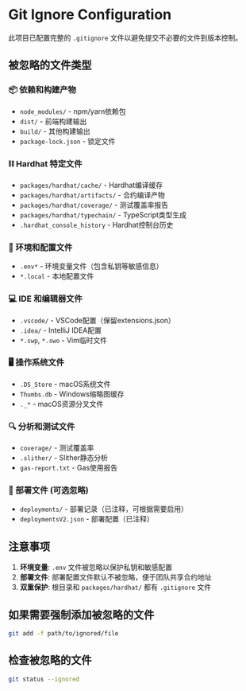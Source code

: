 # Git Ignore Configuration

此项目已配置完整的 `.gitignore` 文件以避免提交不必要的文件到版本控制。

## 被忽略的文件类型

### 📦 依赖和构建产物
- `node_modules/` - npm/yarn依赖包
- `dist/` - 前端构建输出
- `build/` - 其他构建输出
- `package-lock.json` - 锁定文件

### ⛓️ Hardhat 特定文件
- `packages/hardhat/cache/` - Hardhat编译缓存
- `packages/hardhat/artifacts/` - 合约编译产物
- `packages/hardhat/coverage/` - 测试覆盖率报告
- `packages/hardhat/typechain/` - TypeScript类型生成
- `.hardhat_console_history` - Hardhat控制台历史

### 🔐 环境和配置文件
- `.env*` - 环境变量文件（包含私钥等敏感信息）
- `*.local` - 本地配置文件

### 💻 IDE 和编辑器文件
- `.vscode/` - VSCode配置（保留extensions.json）
- `.idea/` - IntelliJ IDEA配置
- `*.swp`, `*.swo` - Vim临时文件

### 🖥️ 操作系统文件
- `.DS_Store` - macOS系统文件
- `Thumbs.db` - Windows缩略图缓存
- `._*` - macOS资源分叉文件

### 🔍 分析和测试文件
- `coverage/` - 测试覆盖率
- `.slither/` - Slither静态分析
- `gas-report.txt` - Gas使用报告

### 🚀 部署文件 (可选忽略)
- `deployments/` - 部署记录（已注释，可根据需要启用）
- `deploymentsV2.json` - 部署配置（已注释）

## 注意事项

1. **环境变量**: `.env` 文件被忽略以保护私钥和敏感配置
2. **部署文件**: 部署配置文件默认不被忽略，便于团队共享合约地址
3. **双重保护**: 根目录和 `packages/hardhat/` 都有 `.gitignore` 文件

## 如果需要强制添加被忽略的文件

```bash
git add -f path/to/ignored/file
```

## 检查被忽略的文件

```bash
git status --ignored
```